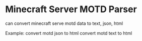 # Minecraft Server MOTD Parser
can convert minecraft serve motd data to text, json, html

Example:
 convert motd json to html
 convert motd text to html
